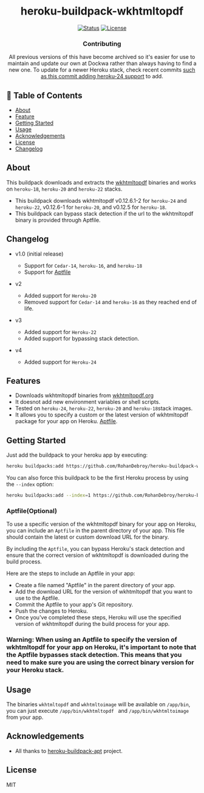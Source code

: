 <h1 align="center">heroku-buildpack-wkhtmltopdf</h3>

<div align="center">

[![Status](https://img.shields.io/badge/status-active-success.svg)]()
[![License](https://img.shields.io/badge/license-MIT-blue.svg)](/LICENSE)

### Contributing
All previous versions of this have become archived so it's easier for use to maintain and update our own at Dockwa rather than always having to find a new one.
To update for a newer Heroku stack, check recent commits [such as this commit adding heroku-24 support](https://github.com/dockwa/heroku-buildpack-wkhtmltopdf/commit/2912111abbe0d5c0e4f61f0dbfd7b873549d6626) to add.

</div>

## 📝 Table of Contents

- [About](#about)
- [Feature](#feature)
- [Getting Started](#getting_started)
- [Usage](#usage)
- [Acknowledgements](#acknowledgement)
- [License](#license)
- [Changelog](#changelog)


##  About <a name = "about"></a>

This buildpack downloads and extracts the
[wkhtmltopdf](https://wkhtmltopdf.org/) binaries and works on `heroku-18`, `heroku-20` and `heroku-22` stacks.

- This buildpack downloads wkhtmltopdf v0.12.6.1-2 for `heroku-24` and `heroku-22`, v0.12.6-1 for `heroku-20`, and v0.12.5 for `heroku-18`.
- This buildpack can bypass stack detection if the url to the wkhtmltopdf binary is provided through Aptfile.

## Changelog <a name = "changelog"></a>
- v1.0 (initial release)
  - Support for `Cedar-14`, `heroku-16`,  and `heroku-18`
  - Support for [Aptfile](#aptfile)

- v2
    - Added support for `Heroku-20`
    - Removed support for `Cedar-14` and `heroku-16` as they reached end of life.

- v3
    - Added support for `Heroku-22`
    - Added support for bypassing stack detection.
      
- v4
    - Added support for `Heroku-24`

## Features <a name = "feature"></a>
- Downloads wkhtmltopdf binaries from [wkhtmltopdf.org](http://wkhtmltopdf.org)
- It doesnot add new environment variables or shell scripts.
- Tested on `heroku-24`, `heroku-22`, `heroku-20` and `heroku-18`stack images.
- It allows you to specify a custom or the latest version of wkhtmltopdf package for your app on Heroku. [Aptfile](#aptfile).

## Getting Started <a name = "getting_started"></a>
Just add the buildpack to your heroku app by executing:

```bash
heroku buildpacks:add https://github.com/RohanDebroy/heroku-buildpack-wkhtmltopdf.git
```

You can also force this buildpack to be the first Heroku process by using the
`--index` option:

```bash
heroku buildpacks:add --index=1 https://github.com/RohanDebroy/heroku-buildpack-wkhtmltopdf.git
```
### Aptfile(Optional) <a name="aptfile"></a>
To use a specific version of the wkhtmltopdf binary for your app on Heroku, you can include an `Aptfile` in the parent directory of your app. This file should contain the latest or custom download URL for the binary.

By including the `Aptfile`, you can bypass Heroku's stack detection and ensure that the correct version of wkhtmltopdf is downloaded during the build process.

Here are the steps to include an Aptfile in your app:

- Create a file named "Aptfile" in the parent directory of your app.
- Add the download URL for the version of wkhtmltopdf that you want to use to the Aptfile.
- Commit the Aptfile to your app's Git repository.
- Push the changes to Heroku.
- Once you've completed these steps, Heroku will use the specified version of wkhtmltopdf during the build process for your app.

### Warning: When using an Aptfile to specify the version of wkhtmltopdf for your app on Heroku, it's important to note that the Aptfile bypasses stack detection. This means that you need to make sure you are using the correct binary version for your Heroku stack.

## Usage <a name="usage"></a>

The binaries `wkhtmltopdf` and `wkhtmltoimage` will be available on `/app/bin`,
you can just execute `/app/bin/wkhtmltopdf ` and `/app/bin/wkhtmltoimage`  from your app.


## Acknowledgements <a name = "acknowledgement"></a>

- All thanks to [heroku-buildpack-apt](https://github.com/ddollar/heroku-buildpack-apt) project.

## License <a name="license"></a>
MIT
